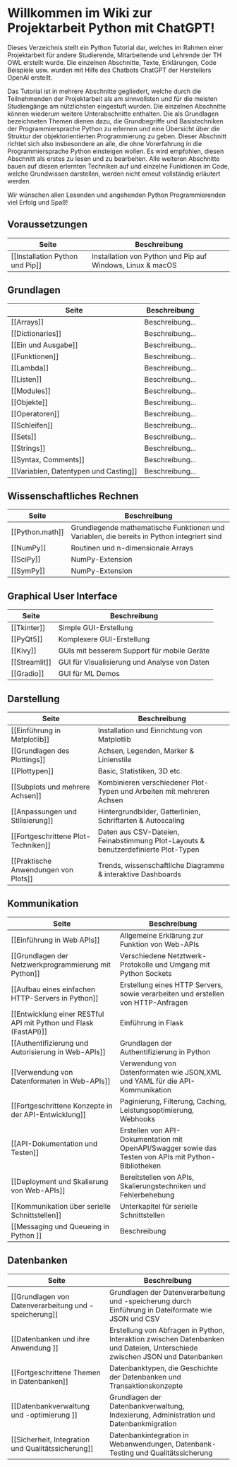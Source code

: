 # Willkommen im Wiki zur Projektarbeit Python mit ChatGPT!

Dieses Verzeichnis stellt ein Python Tutorial dar, welches im Rahmen einer Projektarbeit für andere Studierende, Mitarbeitende und Lehrende der TH OWL erstellt wurde. Die einzelnen Abschnitte, Texte, Erklärungen, Code Beispiele usw. wurden mit Hilfe des Chatbots ChatGPT der Herstellers OpenAI erstellt.

Das Tutorial ist in mehrere Abschnitte gegliedert, welche durch die Teilnehmenden der Projektarbeit als am sinnvollsten und für die meisten Studiengänge am nützlichsten eingestuft wurden. Die einzelnen Abschnitte können wiederum weitere Unterabschnitte enthalten. Die als Grundlagen bezeichneten Themen dienen dazu, die Grundbegriffe und Basistechniken der Programmiersprache Python zu erlernen und eine Übersicht über die Struktur der objektorientierten Programmierung zu geben. Dieser Abschnitt richtet sich also insbesondere an alle, die ohne Vorerfahrung in die Programmiersprache Python einsteigen wollen. Es wird empfohlen, diesen Abschnitt als erstes zu lesen und zu bearbeiten. Alle weiteren Abschnitte bauen auf diesen erlernten Techniken auf und einzelne Funktionen im Code, welche Grundwissen darstellen, werden nicht erneut vollständig erläutert werden. 

Wir wünschen allen Lesenden und angehenden Python Programmierenden viel Erfolg und Spaß!
## Voraussetzungen
| Seite | Beschreibung |
| ----------- | ----------- |
| [[Installation Python und Pip]] | Installation von Python und Pip auf Windows, Linux & macOS |

## Grundlagen
| Seite | Beschreibung |
| ----------- | ----------- |
| [[Arrays]] | Beschreibung... |
| [[Dictionaries]] | Beschreibung... |
| [[Ein und Ausgabe]] | Beschreibung... |
| [[Funktionen]] | Beschreibung... |
| [[Lambda]] | Beschreibung... |
| [[Listen]] | Beschreibung... |
| [[Modules]] | Beschreibung... |
| [[Objekte]] | Beschreibung... |
| [[Operatoren]] | Beschreibung... |
| [[Schleifen]] | Beschreibung... |
| [[Sets]] | Beschreibung... |
| [[Strings]] | Beschreibung... |
| [[Syntax, Comments]] | Beschreibung... |
| [[Variablen, Datentypen und Casting]] | Beschreibung... |

## Wissenschaftliches Rechnen
| Seite | Beschreibung |
| ----------- | ----------- |
| [[Python.math]] | Grundlegende mathematische Funktionen und Variablen, die bereits in Python integriert sind|
| [[NumPy]] | Routinen und n-dimensionale Arrays|
| [[SciPy]] | NumPy-Extension|
| [[SymPy]] | NumPy-Extension |


## Graphical User Interface
| Seite | Beschreibung |
| ----------- | ----------- |
| [[Tkinter]] | Simple GUI-Erstellung |
| [[PyQt5]] | Komplexere GUI-Erstellung |
| [[Kivy]] | GUIs mit besserem Support für mobile Geräte |
| [[Streamlit]] | GUI für Visualisierung und Analyse von Daten |
| [[Gradio]] | GUI für ML Demos |

## Darstellung
| Seite | Beschreibung |
| ----------- | ----------- |
| [[Einführung in Matplotlib]] | Installation und Einrichtung von Matplotlib |
| [[Grundlagen des Plottings]] | Achsen, Legenden, Marker & Linienstile |
| [[Plottypen]] | Basic, Statistiken, 3D etc. |
| [[Subplots und mehrere Achsen]] | Kombinieren verschiedener Plot-Typen und Arbeiten mit mehreren Achsen |
| [[Anpassungen und Stilisierung]] | Hintergrundbilder, Gatterlinien, Schriftarten & Autoscaling |
| [[Fortgeschrittene Plot-Techniken]] | Daten aus CSV-Dateien, Feinabstimmung Plot-Layouts & benutzerdefinierte Plot-Typen |
| [[Praktische Anwendungen von Plots]] | Trends, wissenschaftliche Diagramme & interaktive Dashboards |

## Kommunikation
| Seite | Beschreibung |
| ----------- | ----------- |
| [[Einführung in Web APIs]] | Allgemeine Erklärung zur Funktion von Web-APIs |
| [[Grundlagen der Netzwerkprogrammierung mit Python]] | Verschiedene Netztwerk-Protokolle und Umgang mit Python Sockets |
| [[Aufbau eines einfachen HTTP-Servers in Python]] | Erstellung eines HTTP Servers, sowie verarbeiten und erstellen von HTTP-Anfragen |
| [[Entwicklung einer RESTful API mit Python und Flask (FastAPI)]] | Einführung in Flask |
| [[Authentifizierung und Autorisierung in Web-APIs]] | Grundlagen der Authentifizierung in Python |
| [[Verwendung von Datenformaten in Web-APIs]] | Verwendung von Datenformaten wie JSON,XML und YAML für die API-Kommunikation |
| [[Fortgeschrittene Konzepte in der API-Entwicklung]] | Paginierung, Filterung, Caching, Leistungsoptimierung, Webhooks |
| [[API-Dokumentation und Testen]] | Erstellen von API-Dokumentation mit OpenAPI/Swagger sowie das Testen von APIs mit Python-Bibliotheken |
| [[Deployment und Skalierung von Web-APIs]] | Bereitstellen von APIs, Skalierungstechniken und Fehlerbehebung |
| [[Kommunikation über serielle Schnittstellen]] | Unterkapitel für serielle Schnittstellen |
| [[Messaging und Queueing in Python ]] | Beschreibung |


## Datenbanken

| Seite | Beschreibung |
| ----------- | ----------- |
| [[Grundlagen von Datenverarbeitung und -speicherung]] | Grundlagen der Datenverarbeitung und -speicherung durch Einführung in Dateiformate wie JSON und CSV |
| [[Datenbanken und ihre Anwendung ]] | Erstellung von Abfragen in Python,  Interaktion zwischen Datenbanken und Dateien, Unterschiede zwischen JSON und Datenbanken |
| [[Fortgeschrittene Themen in Datenbanken]] | Datenbanktypen, die Geschichte der Datenbanken und Transaktionskonzepte|
| [[Datenbankverwaltung und -optimierung ]] | Grundlagen der Datenbankverwaltung, Indexierung, Administration und Datenbankmigration|
| [[Sicherheit, Integration und Qualitätssicherung]] |  Datenbankintegration in Webanwendungen, Datenbank-Testing und Qualitätssicherung  |

